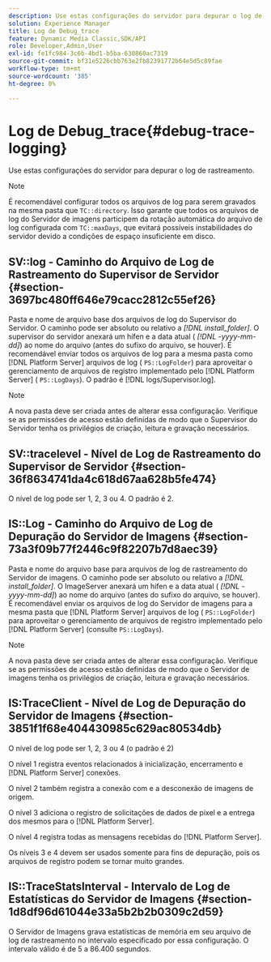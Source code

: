 ```yaml
---
description: Use estas configurações do servidor para depurar o log de rastreamento.
solution: Experience Manager
title: Log de Debug_trace
feature: Dynamic Media Classic,SDK/API
role: Developer,Admin,User
exl-id: fe1fc984-3c6b-4bd1-b5ba-630860ac7319
source-git-commit: bf31e5226cbb763e2fb82391772b64e5d5c89fae
workflow-type: tm+mt
source-wordcount: '385'
ht-degree: 0%

---
```


# Log de Debug_trace{#debug-trace-logging}

Use estas configurações do servidor para depurar o log de rastreamento.

>[!NOTE]
>
>É recomendável configurar todos os arquivos de log para serem gravados na mesma pasta que `TC::directory`. Isso garante que todos os arquivos de log do Servidor de imagens participem da rotação automática do arquivo de log configurada com `TC::maxDays`, que evitará possíveis instabilidades do servidor devido a condições de espaço insuficiente em disco.

## SV::log - Caminho do Arquivo de Log de Rastreamento do Supervisor de Servidor {#section-3697bc480ff646e79cacc2812c55ef26}

Pasta e nome de arquivo base dos arquivos de log do Supervisor do Servidor. O caminho pode ser absoluto ou relativo a *[!DNL install_folder]*. O supervisor do servidor anexará um hífen e a data atual ( *[!DNL -yyyy-mm-dd]*) ao nome do arquivo (antes do sufixo do arquivo, se houver). É recomendável enviar todos os arquivos de log para a mesma pasta como [!DNL Platform Server] arquivos de log ( `PS::LogFolder`) para aproveitar o gerenciamento de arquivos de registro implementado pelo [!DNL Platform Server] ( `PS::LogDays`). O padrão é [!DNL logs/Supervisor.log].

>[!NOTE]
>
>A nova pasta deve ser criada antes de alterar essa configuração. Verifique se as permissões de acesso estão definidas de modo que o Supervisor do Servidor tenha os privilégios de criação, leitura e gravação necessários.

## SV::tracelevel - Nível de Log de Rastreamento do Supervisor de Servidor {#section-36f8634741da4c618d67aa628b5fe474}

O nível de log pode ser 1, 2, 3 ou 4. O padrão é 2.

## IS::Log - Caminho do Arquivo de Log de Depuração do Servidor de Imagens {#section-73a3f09b77f2446c9f82207b7d8aec39}

Pasta e nome do arquivo base para arquivos de log de rastreamento do Servidor de imagens. O caminho pode ser absoluto ou relativo a *[!DNL install_folder]*. O ImageServer anexará um hífen e a data atual ( *[!DNL -yyyy-mm-dd]*) ao nome do arquivo (antes do sufixo do arquivo, se houver). É recomendável enviar os arquivos de log do Servidor de imagens para a mesma pasta que [!DNL Platform Server] arquivos de log ( `PS::LogFolder`) para aproveitar o gerenciamento de arquivos de registro implementado pelo [!DNL Platform Server] (consulte `PS::LogDays`).

>[!NOTE]
>
>A nova pasta deve ser criada antes de alterar essa configuração. Verifique se as permissões de acesso estão definidas de modo que o Servidor de imagens tenha os privilégios de criação, leitura e gravação necessários.

## IS:TraceClient - Nível de Log de Depuração do Servidor de Imagens {#section-3851f1f68e404430985c629ac80534db}

O nível de log pode ser 1, 2, 3 ou 4 (o padrão é 2)

O nível 1 registra eventos relacionados à inicialização, encerramento e [!DNL Platform Server] conexões.

O nível 2 também registra a conexão com e a desconexão de imagens de origem.

O nível 3 adiciona o registro de solicitações de dados de pixel e a entrega dos mesmos para o [!DNL Platform Server].

O nível 4 registra todas as mensagens recebidas do [!DNL Platform Server].

Os níveis 3 e 4 devem ser usados somente para fins de depuração, pois os arquivos de registro podem se tornar muito grandes.

## IS::TraceStatsInterval - Intervalo de Log de Estatísticas do Servidor de Imagens {#section-1d8df96d61044e33a5b2b2b0309c2d59}

O Servidor de Imagens grava estatísticas de memória em seu arquivo de log de rastreamento no intervalo especificado por essa configuração. O intervalo válido é de 5 a 86.400 segundos.
